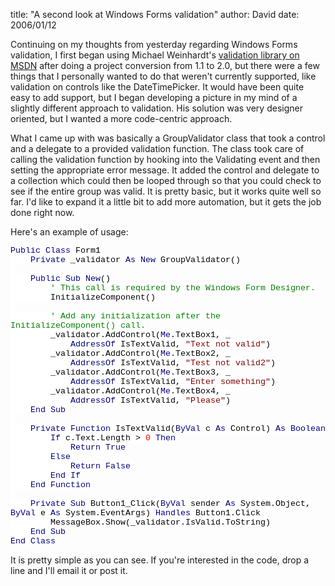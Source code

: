 
title: "A second look at Windows Forms validation"
author: David
date: 2006/01/12

<P>Continuing on my thoughts from yesterday regarding Windows Forms validation, I first began using Michael Weinhardt's <A href="http://msdn.microsoft.com/library/default.asp?url=/library/en-us/dnforms/html/winforms05182004.asp">validation library on MSDN</A>&nbsp;after doing a project conversion from 1.1 to 2.0, but there were a few things that I personally wanted to do that weren't currently supported, like validation on controls like the DateTimePicker.&nbsp;It would have been quite easy to add support, but I began developing a picture in my mind of a slightly different approach to validation. His solution was very designer oriented, but I wanted a more code-centric approach.</P>
<P>What I came up with was basically a GroupValidator class that took a control and a delegate to a provided validation function. The class took care of calling the validation function by&nbsp;hooking into&nbsp;the Validating event and then setting the appropriate error message. It added the control and delegate to a collection which could then be looped through so that you could check to see if the entire group was valid. It is pretty basic, but it works quite well so far. I'd like to expand it a little bit to add more automation, but it gets the job done right now.</P>
<P>Here's an example of usage:</P>
<P class=MsoNormal style="MARGIN: 0in 0in 0pt; mso-layout-grid-align: none"><SPAN style="FONT-SIZE: 10pt; BACKGROUND: white; COLOR: navy; FONT-FAMILY: 'Courier New'; mso-highlight: white; mso-no-proof: yes">Public</SPAN><SPAN style="FONT-SIZE: 10pt; BACKGROUND: white; FONT-FAMILY: 'Courier New'; mso-highlight: white; mso-no-proof: yes"><FONT color=#000000> </FONT><SPAN style="COLOR: navy">Class</SPAN><FONT color=#000000> Form1<?xml:namespace prefix = o ns = "urn:schemas-microsoft-com:office:office" /><o:p></o:p></FONT></SPAN></P>
<P class=MsoNormal style="MARGIN: 0in 0in 0pt; mso-layout-grid-align: none"><SPAN style="FONT-SIZE: 10pt; BACKGROUND: white; FONT-FAMILY: 'Courier New'; mso-highlight: white; mso-no-proof: yes"><SPAN style="mso-spacerun: yes"><FONT color=#000000>&nbsp;&nbsp;&nbsp; </FONT></SPAN><SPAN style="COLOR: navy">Private</SPAN><FONT color=#000000> _validator </FONT><SPAN style="COLOR: navy">As</SPAN><FONT color=#000000> </FONT><SPAN style="COLOR: navy">New</SPAN><FONT color=#000000> GroupValidator()<o:p></o:p></FONT></SPAN></P>
<P class=MsoNormal style="MARGIN: 0in 0in 0pt; mso-layout-grid-align: none"><SPAN style="FONT-SIZE: 10pt; BACKGROUND: white; FONT-FAMILY: 'Courier New'; mso-highlight: white; mso-no-proof: yes"><o:p><FONT color=#000000>&nbsp;</FONT></o:p></SPAN></P>
<P class=MsoNormal style="MARGIN: 0in 0in 0pt; mso-layout-grid-align: none"><SPAN style="FONT-SIZE: 10pt; BACKGROUND: white; FONT-FAMILY: 'Courier New'; mso-highlight: white; mso-no-proof: yes"><SPAN style="mso-spacerun: yes"><FONT color=#000000>&nbsp;&nbsp;&nbsp; </FONT></SPAN><SPAN style="COLOR: navy">Public</SPAN><FONT color=#000000> </FONT><SPAN style="COLOR: navy">Sub</SPAN><FONT color=#000000> </FONT><SPAN style="COLOR: navy">New</SPAN><FONT color=#000000>()<o:p></o:p></FONT></SPAN></P>
<P class=MsoNormal style="MARGIN: 0in 0in 0pt; mso-layout-grid-align: none"><SPAN style="FONT-SIZE: 10pt; BACKGROUND: white; FONT-FAMILY: 'Courier New'; mso-highlight: white; mso-no-proof: yes"><SPAN style="mso-spacerun: yes"><FONT color=#000000>&nbsp;&nbsp;&nbsp;&nbsp;&nbsp;&nbsp;&nbsp; </FONT></SPAN><SPAN style="COLOR: green">' This call is required by the Windows Form Designer.<o:p></o:p></SPAN></SPAN></P>
<P class=MsoNormal style="MARGIN: 0in 0in 0pt; mso-layout-grid-align: none"><SPAN style="FONT-SIZE: 10pt; BACKGROUND: white; FONT-FAMILY: 'Courier New'; mso-highlight: white; mso-no-proof: yes"><FONT color=#000000><SPAN style="mso-spacerun: yes">&nbsp;&nbsp;&nbsp;&nbsp;&nbsp;&nbsp;&nbsp; </SPAN>InitializeComponent()<o:p></o:p></FONT></SPAN></P>
<P class=MsoNormal style="MARGIN: 0in 0in 0pt; mso-layout-grid-align: none"><SPAN style="FONT-SIZE: 10pt; BACKGROUND: white; FONT-FAMILY: 'Courier New'; mso-highlight: white; mso-no-proof: yes"><o:p><FONT color=#000000>&nbsp;</FONT></o:p></SPAN></P>
<P class=MsoNormal style="MARGIN: 0in 0in 0pt; mso-layout-grid-align: none"><SPAN style="FONT-SIZE: 10pt; BACKGROUND: white; FONT-FAMILY: 'Courier New'; mso-highlight: white; mso-no-proof: yes"><SPAN style="mso-spacerun: yes"><FONT color=#000000>&nbsp;&nbsp;&nbsp;&nbsp;&nbsp;&nbsp;&nbsp; </FONT></SPAN><SPAN style="COLOR: green">' Add any initialization after the InitializeComponent() call.<o:p></o:p></SPAN></SPAN></P>
<P class=MsoNormal style="MARGIN: 0in 0in 0pt; mso-layout-grid-align: none"><SPAN style="FONT-SIZE: 10pt; BACKGROUND: white; FONT-FAMILY: 'Courier New'; mso-highlight: white; mso-no-proof: yes"><FONT color=#000000><SPAN style="mso-spacerun: yes">&nbsp;&nbsp;&nbsp;&nbsp;&nbsp;&nbsp;&nbsp; </SPAN>_validator.AddControl(</FONT><SPAN style="COLOR: navy">Me</SPAN><FONT color=#000000>.TextBox1, _<o:p></o:p></FONT></SPAN></P>
<P class=MsoNormal style="MARGIN: 0in 0in 0pt; mso-layout-grid-align: none"><SPAN style="FONT-SIZE: 10pt; BACKGROUND: white; FONT-FAMILY: 'Courier New'; mso-highlight: white; mso-no-proof: yes"><SPAN style="mso-spacerun: yes"><FONT color=#000000>&nbsp;&nbsp;&nbsp;&nbsp;&nbsp;&nbsp;&nbsp;&nbsp;&nbsp;&nbsp;&nbsp; </FONT></SPAN><SPAN style="COLOR: navy">AddressOf</SPAN><FONT color=#000000> IsTextValid, </FONT><SPAN style="COLOR: maroon">"Text not valid"</SPAN><FONT color=#000000>)<o:p></o:p></FONT></SPAN></P>
<P class=MsoNormal style="MARGIN: 0in 0in 0pt; mso-layout-grid-align: none"><SPAN style="FONT-SIZE: 10pt; BACKGROUND: white; FONT-FAMILY: 'Courier New'; mso-highlight: white; mso-no-proof: yes"><FONT color=#000000><SPAN style="mso-spacerun: yes">&nbsp;&nbsp;&nbsp;&nbsp;&nbsp;&nbsp;&nbsp; </SPAN>_validator.AddControl(</FONT><SPAN style="COLOR: navy">Me</SPAN><FONT color=#000000>.TextBox2, _<o:p></o:p></FONT></SPAN></P>
<P class=MsoNormal style="MARGIN: 0in 0in 0pt; mso-layout-grid-align: none"><SPAN style="FONT-SIZE: 10pt; BACKGROUND: white; FONT-FAMILY: 'Courier New'; mso-highlight: white; mso-no-proof: yes"><SPAN style="mso-spacerun: yes"><FONT color=#000000>&nbsp;&nbsp;&nbsp;&nbsp;&nbsp;&nbsp;&nbsp;&nbsp;&nbsp;&nbsp;&nbsp; </FONT></SPAN><SPAN style="COLOR: navy">AddressOf</SPAN><FONT color=#000000> IsTextValid, </FONT><SPAN style="COLOR: maroon">"Test not valid2"</SPAN><FONT color=#000000>)<o:p></o:p></FONT></SPAN></P>
<P class=MsoNormal style="MARGIN: 0in 0in 0pt; mso-layout-grid-align: none"><SPAN style="FONT-SIZE: 10pt; BACKGROUND: white; FONT-FAMILY: 'Courier New'; mso-highlight: white; mso-no-proof: yes"><FONT color=#000000><SPAN style="mso-spacerun: yes">&nbsp;&nbsp;&nbsp; </SPAN><SPAN style="mso-spacerun: yes">&nbsp;&nbsp;&nbsp;&nbsp;</SPAN>_validator.AddControl(</FONT><SPAN style="COLOR: navy">Me</SPAN><FONT color=#000000>.TextBox3, _<o:p></o:p></FONT></SPAN></P>
<P class=MsoNormal style="MARGIN: 0in 0in 0pt; mso-layout-grid-align: none"><SPAN style="FONT-SIZE: 10pt; BACKGROUND: white; FONT-FAMILY: 'Courier New'; mso-highlight: white; mso-no-proof: yes"><SPAN style="mso-spacerun: yes"><FONT color=#000000>&nbsp;&nbsp;&nbsp;&nbsp;&nbsp;&nbsp;&nbsp;&nbsp;&nbsp;&nbsp;&nbsp; </FONT></SPAN><SPAN style="COLOR: navy">AddressOf</SPAN><FONT color=#000000> IsTextValid, </FONT><SPAN style="COLOR: maroon">"Enter something"</SPAN><FONT color=#000000>)<o:p></o:p></FONT></SPAN></P>
<P class=MsoNormal style="MARGIN: 0in 0in 0pt; mso-layout-grid-align: none"><SPAN style="FONT-SIZE: 10pt; BACKGROUND: white; FONT-FAMILY: 'Courier New'; mso-highlight: white; mso-no-proof: yes"><FONT color=#000000><SPAN style="mso-spacerun: yes">&nbsp;&nbsp;&nbsp;&nbsp;&nbsp;&nbsp;&nbsp; </SPAN>_validator.AddControl(</FONT><SPAN style="COLOR: navy">Me</SPAN><FONT color=#000000>.TextBox4, _<o:p></o:p></FONT></SPAN></P>
<P class=MsoNormal style="MARGIN: 0in 0in 0pt; mso-layout-grid-align: none"><SPAN style="FONT-SIZE: 10pt; BACKGROUND: white; FONT-FAMILY: 'Courier New'; mso-highlight: white; mso-no-proof: yes"><SPAN style="mso-spacerun: yes"><FONT color=#000000>&nbsp;&nbsp;&nbsp;&nbsp;&nbsp;&nbsp;&nbsp;&nbsp;&nbsp;&nbsp;&nbsp; </FONT></SPAN><SPAN style="COLOR: navy">AddressOf</SPAN><FONT color=#000000> IsTextValid, </FONT><SPAN style="COLOR: maroon">"Please"</SPAN><FONT color=#000000>)<o:p></o:p></FONT></SPAN></P>
<P class=MsoNormal style="MARGIN: 0in 0in 0pt; mso-layout-grid-align: none"><SPAN style="FONT-SIZE: 10pt; BACKGROUND: white; FONT-FAMILY: 'Courier New'; mso-highlight: white; mso-no-proof: yes"><SPAN style="mso-spacerun: yes"><FONT color=#000000>&nbsp;&nbsp;&nbsp; </FONT></SPAN><SPAN style="COLOR: navy">End</SPAN><FONT color=#000000> </FONT><SPAN style="COLOR: navy">Sub<o:p></o:p></SPAN></SPAN></P>
<P class=MsoNormal style="MARGIN: 0in 0in 0pt; mso-layout-grid-align: none"><SPAN style="FONT-SIZE: 10pt; BACKGROUND: white; COLOR: navy; FONT-FAMILY: 'Courier New'; mso-highlight: white; mso-no-proof: yes"><o:p>&nbsp;</o:p></SPAN></P>
<P class=MsoNormal style="MARGIN: 0in 0in 0pt; mso-layout-grid-align: none"><SPAN style="FONT-SIZE: 10pt; BACKGROUND: white; FONT-FAMILY: 'Courier New'; mso-highlight: white; mso-no-proof: yes"><SPAN style="mso-spacerun: yes"><FONT color=#000000>&nbsp;&nbsp;&nbsp; </FONT></SPAN><SPAN style="COLOR: navy">Private</SPAN><FONT color=#000000> </FONT><SPAN style="COLOR: navy">Function</SPAN><FONT color=#000000> IsTextValid(</FONT><SPAN style="COLOR: navy">ByVal</SPAN><FONT color=#000000> c </FONT><SPAN style="COLOR: navy">As</SPAN><FONT color=#000000> Control) </FONT><SPAN style="COLOR: navy">As</SPAN><FONT color=#000000> </FONT><SPAN style="COLOR: navy">Boolean<o:p></o:p></SPAN></SPAN></P>
<P class=MsoNormal style="MARGIN: 0in 0in 0pt; mso-layout-grid-align: none"><SPAN style="FONT-SIZE: 10pt; BACKGROUND: white; FONT-FAMILY: 'Courier New'; mso-highlight: white; mso-no-proof: yes"><SPAN style="mso-spacerun: yes"><FONT color=#000000>&nbsp;&nbsp;&nbsp;&nbsp;&nbsp;&nbsp;&nbsp; </FONT></SPAN><SPAN style="COLOR: navy">If</SPAN><FONT color=#000000> c.Text.Length &gt; </FONT><SPAN style="COLOR: red">0</SPAN><FONT color=#000000> </FONT><SPAN style="COLOR: navy">Then<o:p></o:p></SPAN></SPAN></P>
<P class=MsoNormal style="MARGIN: 0in 0in 0pt; mso-layout-grid-align: none"><SPAN style="FONT-SIZE: 10pt; BACKGROUND: white; FONT-FAMILY: 'Courier New'; mso-highlight: white; mso-no-proof: yes"><SPAN style="mso-spacerun: yes"><FONT color=#000000>&nbsp;&nbsp;&nbsp;&nbsp;&nbsp;&nbsp;&nbsp;&nbsp;&nbsp;&nbsp;&nbsp; </FONT></SPAN><SPAN style="COLOR: navy">Return</SPAN><FONT color=#000000> </FONT><SPAN style="COLOR: navy">True<o:p></o:p></SPAN></SPAN></P>
<P class=MsoNormal style="MARGIN: 0in 0in 0pt; mso-layout-grid-align: none"><SPAN style="FONT-SIZE: 10pt; BACKGROUND: white; FONT-FAMILY: 'Courier New'; mso-highlight: white; mso-no-proof: yes"><SPAN style="mso-spacerun: yes"><FONT color=#000000>&nbsp;&nbsp;&nbsp;&nbsp;&nbsp;&nbsp;&nbsp; </FONT></SPAN><SPAN style="COLOR: navy">Else<o:p></o:p></SPAN></SPAN></P>
<P class=MsoNormal style="MARGIN: 0in 0in 0pt; mso-layout-grid-align: none"><SPAN style="FONT-SIZE: 10pt; BACKGROUND: white; FONT-FAMILY: 'Courier New'; mso-highlight: white; mso-no-proof: yes"><SPAN style="mso-spacerun: yes"><FONT color=#000000>&nbsp;&nbsp;&nbsp;&nbsp;&nbsp;&nbsp;&nbsp;&nbsp;&nbsp;&nbsp;&nbsp; </FONT></SPAN><SPAN style="COLOR: navy">Return</SPAN><FONT color=#000000> </FONT><SPAN style="COLOR: navy">False<o:p></o:p></SPAN></SPAN></P>
<P class=MsoNormal style="MARGIN: 0in 0in 0pt; mso-layout-grid-align: none"><SPAN style="FONT-SIZE: 10pt; BACKGROUND: white; FONT-FAMILY: 'Courier New'; mso-highlight: white; mso-no-proof: yes"><SPAN style="mso-spacerun: yes"><FONT color=#000000>&nbsp;&nbsp;&nbsp;&nbsp;&nbsp;&nbsp;&nbsp; </FONT></SPAN><SPAN style="COLOR: navy">End</SPAN><FONT color=#000000> </FONT><SPAN style="COLOR: navy">If<o:p></o:p></SPAN></SPAN></P>
<P class=MsoNormal style="MARGIN: 0in 0in 0pt; mso-layout-grid-align: none"><SPAN style="FONT-SIZE: 10pt; BACKGROUND: white; FONT-FAMILY: 'Courier New'; mso-highlight: white; mso-no-proof: yes"><SPAN style="mso-spacerun: yes"><FONT color=#000000>&nbsp;&nbsp;&nbsp; </FONT></SPAN><SPAN style="COLOR: navy">End</SPAN><FONT color=#000000> </FONT><SPAN style="COLOR: navy">Function<o:p></o:p></SPAN></SPAN></P>
<P class=MsoNormal style="MARGIN: 0in 0in 0pt; mso-layout-grid-align: none"><SPAN style="FONT-SIZE: 10pt; BACKGROUND: white; COLOR: navy; FONT-FAMILY: 'Courier New'; mso-highlight: white; mso-no-proof: yes"><o:p>&nbsp;</o:p></SPAN></P>
<P class=MsoNormal style="MARGIN: 0in 0in 0pt; mso-layout-grid-align: none"><SPAN style="FONT-SIZE: 10pt; BACKGROUND: white; FONT-FAMILY: 'Courier New'; mso-highlight: white; mso-no-proof: yes"><SPAN style="mso-spacerun: yes"><FONT color=#000000>&nbsp;&nbsp;&nbsp; </FONT></SPAN><SPAN style="COLOR: navy">Private</SPAN><FONT color=#000000> </FONT><SPAN style="COLOR: navy">Sub</SPAN><FONT color=#000000> Button1_Click(</FONT><SPAN style="COLOR: navy">ByVal</SPAN><FONT color=#000000> sender </FONT><SPAN style="COLOR: navy">As</SPAN><FONT color=#000000> System.Object, </FONT><SPAN style="COLOR: navy">ByVal</SPAN><FONT color=#000000> e </FONT><SPAN style="COLOR: navy">As</SPAN><FONT color=#000000> System.EventArgs) </FONT><SPAN style="COLOR: navy">Handles</SPAN><FONT color=#000000> Button1.Click<o:p></o:p></FONT></SPAN></P>
<P class=MsoNormal style="MARGIN: 0in 0in 0pt; mso-layout-grid-align: none"><SPAN style="FONT-SIZE: 10pt; BACKGROUND: white; FONT-FAMILY: 'Courier New'; mso-highlight: white; mso-no-proof: yes"><FONT color=#000000><SPAN style="mso-spacerun: yes">&nbsp;&nbsp;&nbsp;&nbsp;&nbsp;&nbsp;&nbsp; </SPAN>MessageBox.Show(_validator.IsValid.ToString)<o:p></o:p></FONT></SPAN></P>
<P class=MsoNormal style="MARGIN: 0in 0in 0pt; mso-layout-grid-align: none"><SPAN style="FONT-SIZE: 10pt; BACKGROUND: white; FONT-FAMILY: 'Courier New'; mso-highlight: white; mso-no-proof: yes"><SPAN style="mso-spacerun: yes"><FONT color=#000000>&nbsp;&nbsp;&nbsp; </FONT></SPAN><SPAN style="COLOR: navy">End</SPAN><FONT color=#000000> </FONT><SPAN style="COLOR: navy">Sub<o:p></o:p></SPAN></SPAN></P>
<P class=MsoNormal style="MARGIN: 0in 0in 0pt; mso-layout-grid-align: none"><SPAN style="FONT-SIZE: 10pt; BACKGROUND: white; COLOR: navy; FONT-FAMILY: 'Courier New'; mso-highlight: white; mso-no-proof: yes">End</SPAN><SPAN style="FONT-SIZE: 10pt; BACKGROUND: white; FONT-FAMILY: 'Courier New'; mso-highlight: white; mso-no-proof: yes"><FONT color=#000000> </FONT><SPAN style="COLOR: navy">Class<o:p></o:p></SPAN></SPAN></P>
<P>
<P>It is pretty simple as you can see. If you're interested in the code, drop a line and I'll email it or post it.</P></P>
